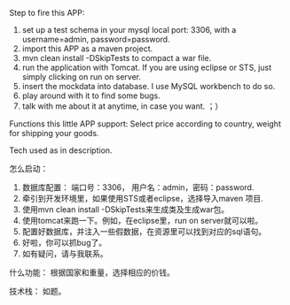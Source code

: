 Step to fire this APP:
1. set up a test schema in your mysql local port: 3306, with a username=admin, password=password.
2. import this APP as a maven project.
3. mvn clean install -DSkipTests to compact a war file.
4. run the application with Tomcat. If you are using eclipse or STS, just simply clicking on run on server.
5. insert the mockdata into database. I use MySQL workbench to do so.
6. play around with it to find some bugs.
7. talk with me about it at anytime, in case you want.
；）

Functions this little APP support:
Select price according to country, weight for shipping your goods.

Tech used as in description.


怎么启动：
1. 数据库配置： 端口号：3306， 用户名：admin，密码：password.
2. 牵引到开发环境里，如果使用STS或者eclipse，选择导入maven 项目.
3. 使用mvn clean install -DSkipTests来生成类及生成war包。
4. 使用tomcat来跑一下。例如，在eclipse里，run on server就可以啦。
5. 配置好数据库，并注入一些假数据，在资源里可以找到对应的sql语句。
6. 好啦，你可以抓bug了。
7. 如有疑问，请与我联系。

什么功能：
根据国家和重量，选择相应的价钱。

技术栈：
如题。
